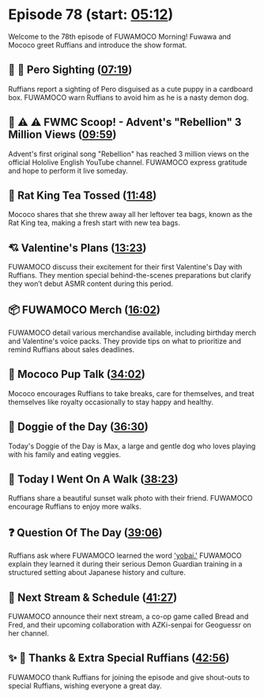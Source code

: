 # Episode 78 (start: [05:12](https://youtu.be/Q63GpUbKjjw?t=05m12s))

Welcome to the 78th episode of FUWAMOCO Morning! Fuwawa and Mococo greet Ruffians and introduce the show format.

## 👀 💜 Pero Sighting ([07:19](https://youtu.be/Q63GpUbKjjw?t=07m19s))

Ruffians report a sighting of Pero disguised as a cute puppy in a cardboard box. FUWAMOCO warn Ruffians to avoid him as he is a nasty demon dog.

## 🔎 ⚠️ ⚠️ FWMC Scoop! - Advent's "Rebellion" 3 Million Views ([09:59](https://youtu.be/Q63GpUbKjjw?t=09m59s))

Advent's first original song "Rebellion" has reached 3 million views on the official Hololive English YouTube channel. FUWAMOCO express gratitude and hope to perform it live someday.

## 🍵 Rat King Tea Tossed ([11:48](https://youtu.be/Q63GpUbKjjw?t=11m48s))

Mococo shares that she threw away all her leftover tea bags, known as the Rat King tea, making a fresh start with new tea bags.

## 💘 Valentine's Plans ([13:23](https://youtu.be/Q63GpUbKjjw?t=13m23s))

FUWAMOCO discuss their excitement for their first Valentine's Day with Ruffians. They mention special behind-the-scenes preparations but clarify they won’t debut ASMR content during this period.

## 📦 FUWAMOCO Merch ([16:02](https://youtu.be/Q63GpUbKjjw?t=16m02s))

FUWAMOCO detail various merchandise available, including birthday merch and Valentine's voice packs. They provide tips on what to prioritize and remind Ruffians about sales deadlines.

## 📣 Mococo Pup Talk ([34:02](https://youtu.be/Q63GpUbKjjw?t=34m02s))

Mococo encourages Ruffians to take breaks, care for themselves, and treat themselves like royalty occasionally to stay happy and healthy.

## 🐶 Doggie of the Day ([36:30](https://youtu.be/Q63GpUbKjjw?t=36m30s))

Today's Doggie of the Day is Max, a large and gentle dog who loves playing with his family and eating veggies.

## 🚶 Today I Went On A Walk ([38:23](https://youtu.be/Q63GpUbKjjw?t=38m23s))

Ruffians share a beautiful sunset walk photo with their friend. FUWAMOCO encourage Ruffians to enjoy more walks.

## ❓ Question Of The Day ([39:06](https://youtu.be/Q63GpUbKjjw?t=39m06s))

Ruffians ask where FUWAMOCO learned the word ['yobai.'](https://en.wikipedia.org/wiki/Yobai) FUWAMOCO explain they learned it during their serious Demon Guardian training in a structured setting about Japanese history and culture.

## 📅 Next Stream & Schedule ([41:27](https://youtu.be/Q63GpUbKjjw?t=41m27s))

FUWAMOCO announce their next stream, a co-op game called Bread and Fred, and their upcoming collaboration with AZKi-senpai for Geoguessr on her channel.

## ✨ 🐾 Thanks & Extra Special Ruffians ([42:56](https://youtu.be/Q63GpUbKjjw?t=42m56s))

FUWAMOCO thank Ruffians for joining the episode and give shout-outs to special Ruffians, wishing everyone a great day.
